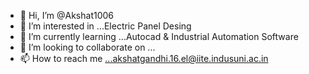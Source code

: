 - 👋 Hi, I’m @Akshat1006
- 👀 I’m interested in ...Electric Panel Desing
- 🌱 I’m currently learning ...Autocad & Industrial Automation Software
- 💞️ I’m looking to collaborate on ...
- 📫 How to reach me ...akshatgandhi.16.el@iite.indusuni.ac.in

<!---
Akshat1006/Akshat1006 is a ✨ special ✨ repository because its `README.md` (this file) appears on your GitHub profile.
You can click the Preview link to take a look at your changes.
--->
